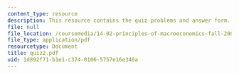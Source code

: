 ```yaml
---
content_type: resource
description: This resource contains the quiz problems and answer form.
file: null
file_location: /coursemedia/14-02-principles-of-macroeconomics-fall-2004/1d892f71b1e1c37401065757e16e346a_quiz2.pdf
file_type: application/pdf
resourcetype: Document
title: quiz2.pdf
uid: 1d892f71-b1e1-c374-0106-5757e16e346a
---
```

